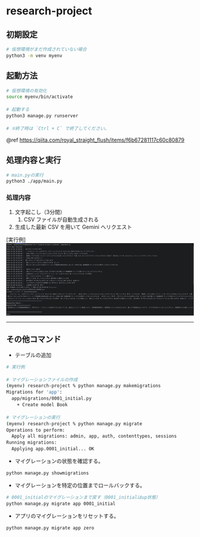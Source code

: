 # research-project

## 初期設定

```bash
# 仮想環境がまだ作成されていない場合
python3 -m venv myenv
```

## 起動方法

```bash
# 仮想環境の有効化
source myenv/bin/activate

# 起動する
python3 manage.py runserver

# ※終了時は `Ctrl + C` で終了してください。
```

@ref https://qiita.com/royal_straight_flush/items/f6b67281117c60c80879

## 処理内容と実行

```bash
# main.pyの実行
python3 ./app/main.py
```

### 処理内容
1. 文字起こし（3分間）
   1. CSV ファイルが自動生成される
2. 生成した最新 CSV を用いて Gemini へリクエスト

[実行例]
<img src="./images/スクリーンショット%202024-11-18%2015.54.38.png">

<hr>

## その他コマンド

- テーブルの追加
```bash
# 実行例

# マイグレーションファイルの作成
(myenv) research-project % python manage.py makemigrations    
Migrations for 'app':
  app/migrations/0001_initial.py
    + Create model Book

# マイグレーションの実行
(myenv) research-project % python manage.py migrate       
Operations to perform:
  Apply all migrations: admin, app, auth, contenttypes, sessions
Running migrations:
  Applying app.0001_initial... OK
```

- マイグレーションの状態を確認する。
```bash
python manage.py showmigrations
```

- マイグレーションを特定の位置までロールバックする。
```bash
# 0001_initialのマイグレーションまで戻す（0001_initialはup状態）
python manage.py migrate app 0001_initial
```

- アプリのマイグレーションをリセットする。
```bash
python manage.py migrate app zero
```
